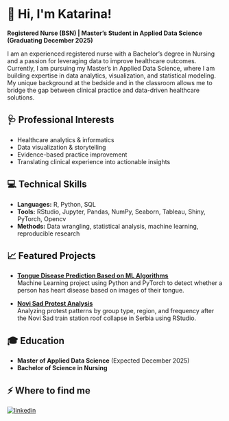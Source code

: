 # 👋 Hi, I'm Katarina!

**Registered Nurse (BSN) | Master’s Student in Applied Data Science (Graduating December 2025)**

<p>I am an experienced registered nurse with a Bachelor’s degree in Nursing and a passion for leveraging data to improve healthcare outcomes. Currently, I am pursuing my Master’s in Applied Data Science, where I am building expertise in data analytics, visualization, and statistical modeling. My unique background at the bedside and in the classroom allows me to bridge the gap between clinical practice and data-driven healthcare solutions.</p>

## 🩺 Professional Interests

- Healthcare analytics & informatics
- Data visualization & storytelling
- Evidence-based practice improvement
- Translating clinical experience into actionable insights

## 💻 Technical Skills

- **Languages:** R, Python, SQL
- **Tools:** RStudio, Jupyter, Pandas, NumPy, Seaborn, Tableau, Shiny, PyTorch, Opencv  
- **Methods:** Data wrangling, statistical analysis, machine learning, reproducible research

## 📈 Featured Projects

- **[Tongue Disease Prediction Based on ML Algorithms](#)**  
Machine Learning project using Python and PyTorch to detect whether a person has heart disease based on images of their tongue.

- **[Novi Sad Protest Analysis](#)**  
  Analyzing protest patterns by group type, region, and frequency after the Novi Sad train station roof collapse in Serbia using RStudio.

## 🎓 Education

- **Master of Applied Data Science** (Expected December 2025)
- **Bachelor of Science in Nursing**

<h2>⚡️ Where to find me</h2>
<p><a target="_blank" href="https://www.linkedin.com/in/katamaksbarbosa" style="display: inline-block;"><img src="https://img.shields.io/badge/linkedin-logo?style=for-the-badge&logo=linkedin&logoColor=white&color=%230a77b6" alt="linkedin" /></a></p>
